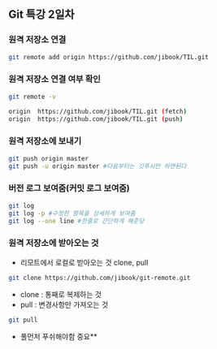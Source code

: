 ## Git 특강 2일차

### 원격 저장소 연결 

```bash
git remote add origin https://github.com/jibook/TIL.git
```



### 원격 저장소 연결 여부 확인

```bash
git remote -v

origin  https://github.com/jibook/TIL.git (fetch)
origin  https://github.com/jibook/TIL.git (push)
```



### 원격 저장소에 보내기

```bash
git push origin master
git push -u origin master #다음부터는 깃푸시만 하면된다
```



### 버전 로그 보여줌(커밋 로그 보여줌)

```bash
git log
git log -p #수정한 항목을 상세하게 보여줌
git log --one line #한줄로 간단하게 해준당
```



### 원격 저장소에 받아오는 것

- 리모트에서 로컬로 받아오는 것 clone, pull

```bash
git clone https://github.com/jibook/git-remote.git
```

- clone : 통째로 복제하는 것
- pull : 변경사항만 가져오는 것

``` bash
git pull
```

- 풀먼저 푸쉬해야함 중요**

